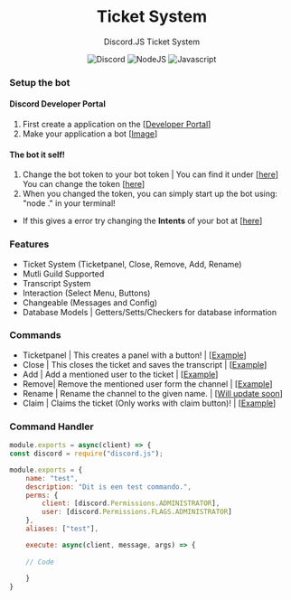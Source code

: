 <div align="center">

# Ticket System

Discord.JS Ticket System
  
![Discord](https://img.shields.io/static/v1?label=Discord.JS&message=V13&color=red)
![NodeJS](https://img.shields.io/static/v1?label=Node.JS&message=V16.10.0&color=green)
![Javascript](https://img.shields.io/static/v1?label=Code%20Language&message=Javascript&color=yellow)

</div>

### Setup the bot

#### Discord Developer Portal
1. First create a application on the [[Developer Portal](https://discord.com/developers/applications)]
2. Make your application a bot [[Image](https://user-images.githubusercontent.com/78086344/134589129-89f91109-4abc-4ca2-be56-d7c0ceb7a082.png)]

#### The bot it self!
1. Change the bot token to your bot token | You can find it under [[here](https://user-images.githubusercontent.com/78086344/134589639-75cdee6e-31bf-4593-b1e1-e8330510adbe.png)] <br>
You can change the token [[here](https://github.com/hoaxFacts/Ticket-System-DiscordJS/blob/main/data/config.yml)]
3. When you changed the token, you can simply start up the bot using: "node ." in your terminal!
* If this gives a error try changing the **Intents** of your bot at [[here](https://user-images.githubusercontent.com/78086344/134589639-75cdee6e-31bf-4593-b1e1-e8330510adbe.png)]



### Features
* Ticket System (Ticketpanel, Close, Remove, Add, Rename)
* Mutli Guild Supported
* Transcript System
* Interaction (Select Menu, Buttons)
* Changeable (Messages and Config)
* Database Models | Getters/Setts/Checkers for database information




### Commands
* Ticketpanel | This creates a panel with a button! | [[Example](https://user-images.githubusercontent.com/78086344/134589897-eb6f11fd-346f-49b3-a392-97a17040837a.png)]
* Close | This closes the ticket and saves the transcript | [[Example](https://user-images.githubusercontent.com/78086344/134590071-781e1067-6b70-425e-b3ad-a0634fa7b329.png)]
* Add | Add a mentioned user to the ticket | [[Example](https://user-images.githubusercontent.com/78086344/134590123-268898df-e207-49a9-8f94-31084b80697b.png)]
* Remove| Remove the mentioned user form the channel | [[Example](https://user-images.githubusercontent.com/78086344/134590167-4769db2e-415e-4cfb-bc1b-b63683bd892c.png)]
* Rename | Rename the channel to the given name. | [[Will update soon]()]
* Claim | Claims the ticket (Only works with claim button)! | [[Example](https://user-images.githubusercontent.com/78086344/134590503-03514a9c-b0a5-42a4-9f7a-9ae1cfa07535.png)]



### Command Handler
```js
module.exports = async(client) => {
const discord = require("discord.js");

module.exports = {
    name: "test",
    description: "Dit is een test commando.",
    perms: {
        client: [discord.Permissions.ADMINISTRATOR],
        user: [discord.Permissions.FLAGS.ADMINISTRATOR]
    },
    aliases: ["test"],

    execute: async(client, message, args) => {
    
    // Code
        
    }
}
```

